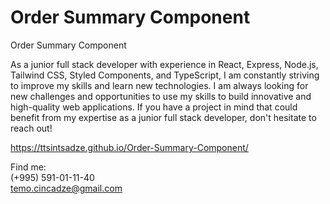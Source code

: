 # Order Summary Component
Order Summary Component

As a junior full stack developer with experience in React, Express, Node.js, Tailwind CSS, Styled Components, and TypeScript, I am constantly striving to improve my skills and learn new technologies. I am always looking for new challenges and opportunities to use my skills to build innovative and high-quality web applications. If you have a project in mind that could benefit from my expertise as a junior full stack developer, don't hesitate to reach out!

https://ttsintsadze.github.io/Order-Summary-Component/

Find me:<br>
(+995) 591-01-11-40<br>
temo.cincadze@gmail.com